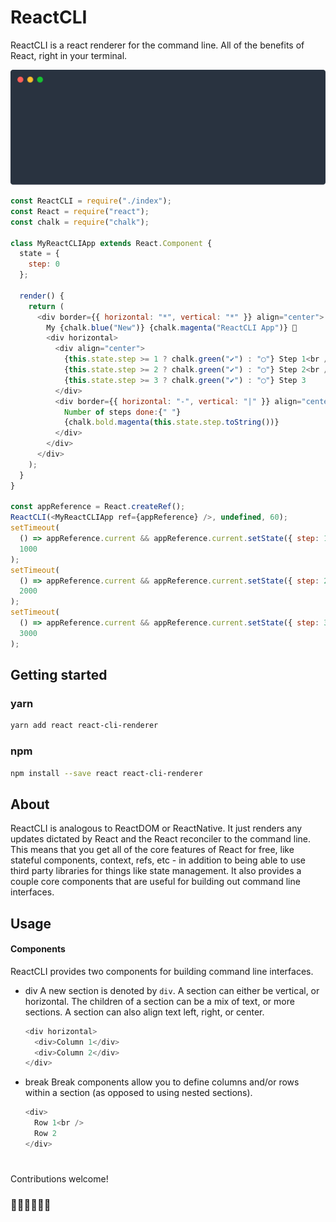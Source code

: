 # ReactCLI

ReactCLI is a react renderer for the command line. All of the benefits of React, right in your terminal.

![react-cli-demo](/.github/demo.svg)

```javascript
const ReactCLI = require("./index");
const React = require("react");
const chalk = require("chalk");

class MyReactCLIApp extends React.Component {
  state = {
    step: 0
  };

  render() {
    return (
      <div border={{ horizontal: "*", vertical: "*" }} align="center">
        My {chalk.blue("New")} {chalk.magenta("ReactCLI App")} 🚀
        <div horizontal>
          <div align="center">
            {this.state.step >= 1 ? chalk.green("✔︎") : "◯"} Step 1<br />
            {this.state.step >= 2 ? chalk.green("✔︎") : "◯"} Step 2<br />
            {this.state.step >= 3 ? chalk.green("✔︎") : "◯"} Step 3
          </div>
          <div border={{ horizontal: "-", vertical: "|" }} align="center">
            Number of steps done:{" "}
            {chalk.bold.magenta(this.state.step.toString())}
          </div>
        </div>
      </div>
    );
  }
}

const appReference = React.createRef();
ReactCLI(<MyReactCLIApp ref={appReference} />, undefined, 60);
setTimeout(
  () => appReference.current && appReference.current.setState({ step: 1 }),
  1000
);
setTimeout(
  () => appReference.current && appReference.current.setState({ step: 2 }),
  2000
);
setTimeout(
  () => appReference.current && appReference.current.setState({ step: 3 }),
  3000
);
```

## Getting started

### yarn

```bash
yarn add react react-cli-renderer
```

### npm

```bash
npm install --save react react-cli-renderer
```

## About

ReactCLI is analogous to ReactDOM or ReactNative. It just renders any updates dictated by React and the React reconciler to the command line. This means that you get all of the core features of React for free, like stateful components, context, refs, etc - in addition to being able to use third party libraries for things like state management. It also provides a couple core components that are useful for building out command line interfaces.

## Usage

#### Components

ReactCLI provides two components for building command line interfaces.

- div
  A new section is denoted by `div`. A section can either be vertical, or horizontal. The children of a section can be a mix of text, or more sections. A section can also align text left, right, or center.

  ```javascript
  <div horizontal>
    <div>Column 1</div>
    <div>Column 2</div>
  </div>
  ```

- break
  Break components allow you to define columns and/or rows within a section (as opposed to using nested sections).

  ```javascript
  <div>
    Row 1<br />
    Row 2
  </div>
  ```

#

Contributions welcome!

### 👨‍🎤👩‍🔬👨‍🎨

#
